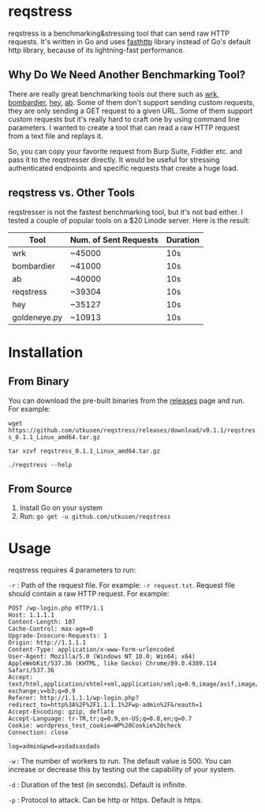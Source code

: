 # reqstress

reqstress is a benchmarking&stressing tool that can send raw HTTP requests. It's written in Go and uses [fasthttp](https://github.com/valyala/fasthttp) library instead of Go's default http library, because of its lightning-fast performance.

## Why Do We Need Another Benchmarking Tool?

There are really great benchmarking tools out there such as [wrk](https://github.com/wg/wrk), [bombardier](https://github.com/codesenberg/bombardier), [hey](https://github.com/rakyll/hey), [ab](https://httpd.apache.org/docs/2.4/tr/programs/ab.html). Some of them don't support sending custom requests, they are only sending a GET request to a given URL. Some of them support custom requests but it's really hard to craft one by using command line parameters. I wanted to create a tool that can read a raw HTTP request from a text file and replays it. 

So, you can copy your favorite request from Burp Suite, Fiddler etc. and pass it to the reqstresser directly. It would be useful for stressing authenticated endpoints and specific requests that create a huge load.

## reqstress vs. Other Tools

reqstresser is not the fastest benchmarking tool, but it's not bad either. I tested a couple of popular tools on a $20 Linode server. Here is the result:


| Tool         | Num. of Sent Requests | Duration |
|--------------|-----------------------|----------|
| wrk          | ~45000                 | 10s      |
| bombardier   | ~41000                 | 10s      |
| ab           | ~40000                 | 10s      |
| reqstress    | ~39304                 | 10s      |
| hey          | ~35127                 | 10s      |
| goldeneye.py | ~10913                 | 10s      |


# Installation

## From Binary

You can download the pre-built binaries from the [releases](https://github.com/utkusen/reqstress/releases) page and run. For example:

`wget https://github.com/utkusen/reqstress/releases/download/v0.1.1/reqstress_0.1.1_Linux_amd64.tar.gz`

`tar xzvf reqstress_0.1.1_Linux_amd64.tar.gz`

`./reqstress --help`

## From Source

1. Install Go on your system
2. Run: `go get -u github.com/utkusen/reqstress`

# Usage

reqstress requires 4 parameters to run: 

`-r` : Path of the request file. For example: `-r request.txt`. Request file should contain a raw HTTP request. For example:

```http
POST /wp-login.php HTTP/1.1
Host: 1.1.1.1
Content-Length: 107
Cache-Control: max-age=0
Upgrade-Insecure-Requests: 1
Origin: http://1.1.1.1
Content-Type: application/x-www-form-urlencoded
User-Agent: Mozilla/5.0 (Windows NT 10.0; Win64; x64) AppleWebKit/537.36 (KHTML, like Gecko) Chrome/89.0.4389.114 Safari/537.36
Accept: text/html,application/xhtml+xml,application/xml;q=0.9,image/avif,image/webp,image/apng,*/*;q=0.8,application/signed-exchange;v=b3;q=0.9
Referer: http://1.1.1.1/wp-login.php?redirect_to=http%3A%2F%2F1.1.1.1%2Fwp-admin%2F&reauth=1
Accept-Encoding: gzip, deflate
Accept-Language: tr-TR,tr;q=0.9,en-US;q=0.8,en;q=0.7
Cookie: wordpress_test_cookie=WP%20Cookie%20check
Connection: close

log=admin&pwd=asdadsasdads

```

`-w` : The number of workers to run. The default value is 500. You can increase or decrease this by testing out the capability of your system.

`-d` : Duration of the test (in seconds). Default is infinite.

`-p` : Protocol to attack. Can be http or https. Default is https.